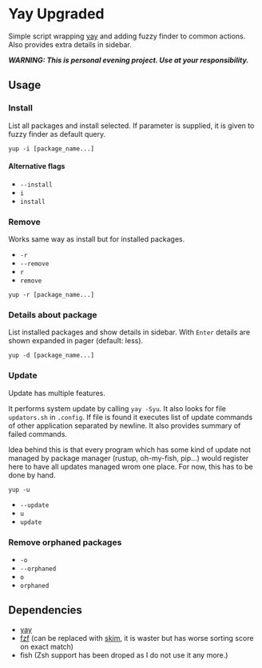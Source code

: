 # Yay Upgraded

Simple script wrapping [yay](https://github.com/Jguer/yay) and adding fuzzy finder to common actions. Also provides extra details in sidebar.

***WARNING: This is personal evening project. Use at your responsibility.***

## Usage

### Install

List all packages and install selected. If parameter is supplied, it is given to fuzzy finder as default query.

```yup -i [package_name...]```

#### Alternative flags
- `--install`
- `i`
- `install`
### Remove

Works same way as install but for installed packages.

- `-r`
- `--remove`
- `r`
- `remove`

```yup -r [package_name...]```

### Details about package

List installed packages and show details in sidebar. With `Enter` details are shown expanded in pager (default: less).

```yup -d [package_name...]```

### Update

Update has multiple features.

It performs system update by calling `yay -Syu`. It also looks for file `updators.sh` in `.config`. If file is found it executes list of update commands of other application separated by newline. It also provides summary of failed commands.

Idea behind this is that every program which has some kind of update not managed by package manager (rustup, oh-my-fish, pip...) would register here to have all updates managed wrom one place. For now, this has to be done by hand.

```yup -u```

- `--update`
- `u`
- `update`

### Remove orphaned packages
- `-o`
- `--orphaned`
- `o`
- `orphaned`
## Dependencies

- [yay](https://github.com/Jguer/yay)
- [fzf](https://github.com/junegunn/fzf) (can be replaced with [skim](https://github.com/lotabout/skim), it is waster but has worse sorting score on exact match)
- fish (Zsh support has been droped as I do not use it any more.)


